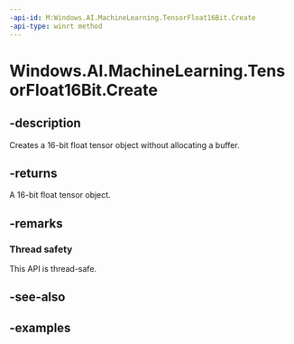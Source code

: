 ```yaml
---
-api-id: M:Windows.AI.MachineLearning.TensorFloat16Bit.Create
-api-type: winrt method
---
```


<!-- Method syntax.
public TensorFloat16Bit TensorFloat16Bit.Create()
-->

# Windows.AI.MachineLearning.TensorFloat16Bit.Create

## -description
Creates a 16-bit float tensor object without allocating a buffer.

## -returns
A 16-bit float tensor object.

## -remarks

### Thread safety
This API is thread-safe.

## -see-also

## -examples
